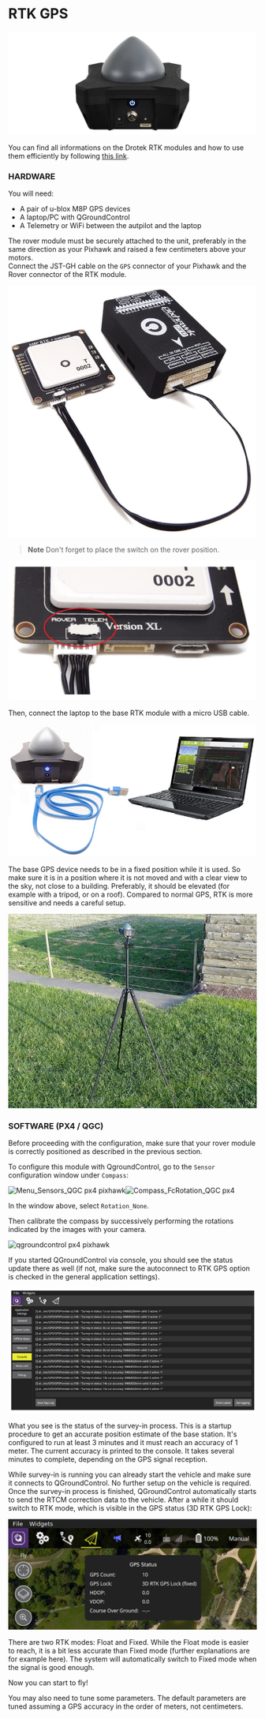 # RTK GPS

![](https://github.com/drotek/Docs-Pixhawk3Pro/blob/master/images/xxl-rtk-gps-base-drotek.png?raw=true)

You can find all informations on the Drotek RTK modules and how to use them efficiently by following [this link](https://www.gitbook.com/book/drotek/doc-rtk/details).

### HARDWARE

You will need:

* A pair of u-blox M8P GPS devices
* A laptop/PC with QGroundControl 
* A Telemetry or WiFi between the autpilot and the laptop 

The rover module must be securely attached to the unit, preferably in the same direction as your Pixhawk and raised a few centimeters above your motors.  
Connect the JST-GH cable on the `GPS` connector of your Pixhawk and the Rover connector of the RTK module.

[![neo-m8p](../../../images/M8P-pixhawk.JPG)](https://store.drotek.com/gps/881-xl-rtk-gps-neo-m8p-rover-8944595120625.html)

> **Note** Don't forget to place the switch on the rover position.

![neo-m8p ublox](../../../images/switch-rover-rtk.JPG)

Then, connect the laptop to the base RTK module with a micro USB cable.

![base ublox m8p](../../../images/gps-rtk-xxl-neo-m8p-3.jpg)

The base GPS device needs to be in a fixed position while it is used. So make sure it is in a position where it is not moved and with a clear view to the sky, not close to a building. Preferably, it should be elevated \(for example with a tripod, or on a roof\). Compared to normal GPS, RTK is more sensitive and needs a careful setup.

![base gnss rtk](../../../images/xxl-rtk-gps-neo-m8p-2.jpg)

### SOFTWARE \(PX4 / QGC\)

Before proceeding with the configuration, make sure that your rover module is correctly positioned as described in the previous section.

To configure this module with QgroundControl, go to the `Sensor` configuration window under `Compass`:

![](https://drotek.com/wp-content/uploads/2017/01/Menu_Sensors_QGC.png "Menu\_Sensors\_QGC px4 pixhawk")![](https://drotek.com/wp-content/uploads/2017/01/Compass_FcRotation_QGC.png "Compass\_FcRotation\_QGC px4")

In the window above, select `Rotation_None`.

Then calibrate the compass by successively performing the rotations indicated by the images with your camera.

![](https://drotek.com/wp-content/uploads/2017/01/Window_Compass_Calib_QGC-700x460.png "qgroundcontrol px4 pixhawk")

If you started QGroundControl via console, you should see the status update there as well \(if not, make sure the autoconnect to RTK GPS option is checked in the general application settings\).

![base gnss rtk](../../../images/px4-rtk.png)

What you see is the status of the survey-in process. This is a startup procedure to get an accurate position estimate of the base station. It's configured to run at least 3 minutes and it must reach an accuracy of 1 meter. The current accuracy is printed to the console. It takes several minutes to complete, depending on the GPS signal reception.

While survey-in is running you can already start the vehicle and make sure it connects to QGroundControl. No further setup on the vehicle is required. Once the survey-in process is finished, QGroundControl automatically starts to send the RTCM correction data to the vehicle. After a while it should switch to RTK mode, which is visible in the GPS status \(3D RTK GPS Lock\):

![base gnss rtk](../../../images/qgc_rtk_gps_status.png)

There are two RTK modes: Float and Fixed. While the Float mode is easier to reach, it is a bit less accurate than Fixed mode \(further explanations are for example here\). The system will automatically switch to Fixed mode when the signal is good enough.

Now you can start to fly!

You may also need to tune some parameters. The default parameters are tuned assuming a GPS accuracy in the order of meters, not centimeters.

